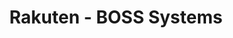---
title: Rakuten - BOSS Systems
description: Web App/Web Site - Manual
bodyText: <strong>Description:</strong><br>This was almost a daily task mostly to do front-end coding with HTML/CSS/JavaScript for the BOSS Sysstems web-app, as I was the part of the logistics (Order Management Systems) team as UI/UX Designer and a front-end developer.<br>The BOSS Order Management Systems was used by clients using Rakuten Ichiba (e-commerce) to maintain their products they provide on the Rakuten store.<br>Though the web app is confidential and cannot provide the links to the web app, I could provide the website for the manual that I was responsible for creating extra pages (UI/UX design and coding) - but during the interview. This was the first time in working with the UI kit that the logistics team had. The redesign often came from the opinions and usability from the fellow workers within the department<br>Also created the instructional migration video for the Smartfill users using BOSS systems. The video can be seen better with the youTube link down at the video section.
img: RAKUTEN.png
alt: TTL
url: https://www.rakuten.co.jp/
---